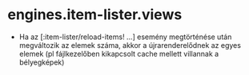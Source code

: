 
# engines.item-lister.views
- Ha az [:item-lister/reload-items! ...] esemény megtörténése után megváltozik az elemek száma,
  akkor a újrarenderelődnek az egyes elemek (pl fájlkezelőben kikapcsolt cache mellett villannak
  a bélyegképek)
